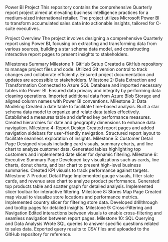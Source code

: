 
Power BI Project
This repository contains the comprehensive Quarterly report project aimed at elevating business intelligence practices for a medium-sized international retailer. The project utilizes Microsoft Power BI to transform accumulated sales data into actionable insights, tailored for C-suite executives.

Project Overview
The project involves designing a comprehensive Quarterly report using Power BI, focusing on extracting and transforming data from various sources, building a star schema data model, and constructing interactive report pages to present insights to stakeholders.

Milestones Summary
Milestone 1: GitHub Setup
Created a GitHub repository to manage project files and code.
Utilized Git version control to track changes and collaborate efficiently.
Ensured project documentation and updates are accessible to stakeholders.
Milestone 2: Data Extraction and Transformation
Connected to Azure SQL Database and imported necessary tables into Power BI.
Ensured data privacy and integrity by performing data cleaning operations.
Imported additional data from Azure Blob Storage and aligned column names with Power BI conventions.
Milestone 3: Data Modeling
Created a date table to facilitate time-based analysis.
Built a star schema data model to organize and relate data tables effectively.
Established a measures table and defined key performance measures.
Created hierarchies for date and geography dimensions to enhance data navigation.
Milestone 4: Report Design
Created report pages and added navigation sidebars for user-friendly navigation.
Structured report layout to facilitate seamless exploration of insights.
Milestone 5: Customer Detail Page
Designed visuals including card visuals, summary charts, and line chart to analyze customer data.
Generated tables highlighting top customers and implemented date slicer for dynamic filtering.
Milestone 6: Executive Summary Page
Developed key visualizations such as cards, line charts, donut charts, and bar chart to present high-level business summaries.
Created KPI visuals to track performance against targets.
Milestone 7: Product Detail Page
Implemented gauge visuals, filter state cards, and revenue area chart to analyze product performance.
Generated top products table and scatter graph for detailed analysis.
Implemented slicer toolbar for interactive filtering.
Milestone 8: Stores Map Page
Created map visual to visualize store locations and performance metrics.
Implemented country slicer for filtering store data.
Developed drillthrough and tooltip pages for detailed insights.
Milestone 9: Cross-Filtering and Navigation
Edited interactions between visuals to enable cross-filtering and seamless navigation between report pages.
Milestone 10: SQL Querying and Data Analysis
Wrote SQL queries to answer specific questions related to sales data.
Exported query results to CSV files and uploaded to the GitHub repository for reference.
